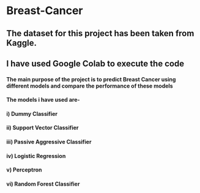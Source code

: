 # Breast-Cancer

## The dataset for this project has been taken from Kaggle.
## I have used Google Colab to execute the code

#### The main purpose of the project is to predict Breast Cancer using different models and compare the performance of these models

#### The models i have used are-
#### i) Dummy Classifier
#### ii) Support Vector Classifier
#### iii) Passive Aggressive Classifier
#### iv) Logistic Regression
#### v) Perceptron
#### vi) Random Forest Classifier
